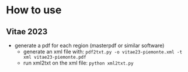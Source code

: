 # How to use
## Vitae 2023
- generate a pdf for each region (masterpdf or similar software)
  - generate an xml file with: `pdf2txt.py -o vitae23-piemonte.xml -t xml vitae23-piemonte.pdf`
  - run xml2txt on the xml file: `python xml2txt.py` 
